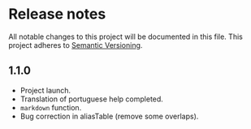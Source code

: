 # Release notes
All notable changes to this project will be documented in this file.
This project adheres to [Semantic Versioning](http://semver.org/).

## 1.1.0
- Project launch.
- Translation of portuguese help completed.
- `markdown` function.
- Bug correction in aliasTable (remove some overlaps).
